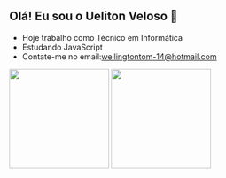 ## Olá! Eu sou o Ueliton Veloso 👋
- Hoje trabalho como Técnico em Informática
- Estudando JavaScript
- Contate-me no email:wellingtontom-14@hotmail.com

<div>
  <img height="180cm" src="https://github-readme-stats.vercel.app/api?username=Ueliton-veloso&theme=radical&show_icons=true" >
  <img height="180cm" src="https://github-readme-stats.vercel.app/api/top-langs/?username=Ueliton-veloso&layout=compact&theme=radical" >
</div>
